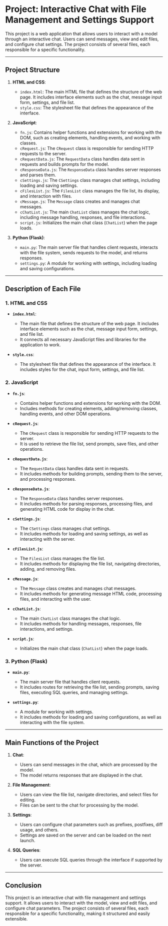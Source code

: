 # Project: Interactive Chat with File Management and Settings Support

This project is a web application that allows users to interact with a model through an interactive chat. Users can send messages, view and edit files, and configure chat settings. The project consists of several files, each responsible for a specific functionality.

---

## Project Structure

1. **HTML and CSS**:
   - `index.html`: The main HTML file that defines the structure of the web page. It includes interface elements such as the chat, message input form, settings, and file list.
   - `style.css`: The stylesheet file that defines the appearance of the interface.

2. **JavaScript**:
   - `fn.js`: Contains helper functions and extensions for working with the DOM, such as creating elements, handling events, and working with classes.
   - `cRequest.js`: The `CRequest` class is responsible for sending HTTP requests to the server.
   - `cRequestData.js`: The `RequestData` class handles data sent in requests and builds prompts for the model.
   - `cResponseData.js`: The `ResponseData` class handles server responses and parses them.
   - `cSettings.js`: The `CSettings` class manages chat settings, including loading and saving settings.
   - `cFilesList.js`: The `FilesList` class manages the file list, its display, and interaction with files.
   - `cMessage.js`: The `Message` class creates and manages chat messages.
   - `cChatList.js`: The main `ChatList` class manages the chat logic, including message handling, responses, and file interactions.
   - `script.js`: Initializes the main chat class (`ChatList`) when the page loads.

3. **Python (Flask)**:
   - `main.py`: The main server file that handles client requests, interacts with the file system, sends requests to the model, and returns responses.
   - `settings.py`: A module for working with settings, including loading and saving configurations.

---

## Description of Each File

### 1. **HTML and CSS**

- **`index.html`**:
  - The main file that defines the structure of the web page. It includes interface elements such as the chat, message input form, settings, and file list.
  - It connects all necessary JavaScript files and libraries for the application to work.

- **`style.css`**:
  - The stylesheet file that defines the appearance of the interface. It includes styles for the chat, input form, settings, and file list.

### 2. **JavaScript**

- **`fn.js`**:
  - Contains helper functions and extensions for working with the DOM.
  - Includes methods for creating elements, adding/removing classes, handling events, and other DOM operations.

- **`cRequest.js`**:
  - The `CRequest` class is responsible for sending HTTP requests to the server.
  - It is used to retrieve the file list, send prompts, save files, and other operations.

- **`cRequestData.js`**:
  - The `RequestData` class handles data sent in requests.
  - It includes methods for building prompts, sending them to the server, and processing responses.

- **`cResponseData.js`**:
  - The `ResponseData` class handles server responses.
  - It includes methods for parsing responses, processing files, and generating HTML code for display in the chat.

- **`cSettings.js`**:
  - The `CSettings` class manages chat settings.
  - It includes methods for loading and saving settings, as well as interacting with the server.

- **`cFilesList.js`**:
  - The `FilesList` class manages the file list.
  - It includes methods for displaying the file list, navigating directories, adding, and removing files.

- **`cMessage.js`**:
  - The `Message` class creates and manages chat messages.
  - It includes methods for generating message HTML code, processing files, and interacting with the user.

- **`cChatList.js`**:
  - The main `ChatList` class manages the chat logic.
  - It includes methods for handling messages, responses, file interactions, and settings.

- **`script.js`**:
  - Initializes the main chat class (`ChatList`) when the page loads.

### 3. **Python (Flask)**

- **`main.py`**:
  - The main server file that handles client requests.
  - It includes routes for retrieving the file list, sending prompts, saving files, executing SQL queries, and managing settings.

- **`settings.py`**:
  - A module for working with settings.
  - It includes methods for loading and saving configurations, as well as interacting with the file system.

---

## Main Functions of the Project

1. **Chat**:
   - Users can send messages in the chat, which are processed by the model.
   - The model returns responses that are displayed in the chat.

2. **File Management**:
   - Users can view the file list, navigate directories, and select files for editing.
   - Files can be sent to the chat for processing by the model.

3. **Settings**:
   - Users can configure chat parameters such as prefixes, postfixes, diff usage, and others.
   - Settings are saved on the server and can be loaded on the next launch.

4. **SQL Queries**:
   - Users can execute SQL queries through the interface if supported by the server.

---

## Conclusion

This project is an interactive chat with file management and settings support. It allows users to interact with the model, view and edit files, and configure chat parameters. The project consists of several files, each responsible for a specific functionality, making it structured and easily extensible.